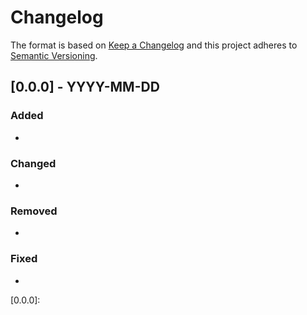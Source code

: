 # Changelog

The format is based on [Keep a Changelog] and this project adheres to [Semantic Versioning].

## [0.0.0] - YYYY-MM-DD

### Added
-

### Changed
-

### Removed
-

### Fixed
-



[0.0.0]:

[Keep a Changelog]: http://keepachangelog.com/en/1.0.0/
[Semantic Versioning]: http://semver.org/spec/v2.0.0.html